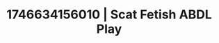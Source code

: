 ---
categories:
- Tan lines & lingerie
- AI-generated
- Close contact
- Nighttime romance
- Flushed skin
- Heat of the moment
- ASMR
- Cosplay
image: /assets/images/1746634156010.jpg
layout: post
seo:
  description: Featured content with exclusive ABDL Play, Scat Fetish. HD images available.
  keywords: ABDL Play, Scat Fetish
  og_image: /assets/images/1746634156010.jpg
  schema_type: VisualArtwork
tags:
- ABDL Play
- '#1746634156010'
- Scat Fetish
title: 1746634156010 | Scat Fetish ABDL Play
---